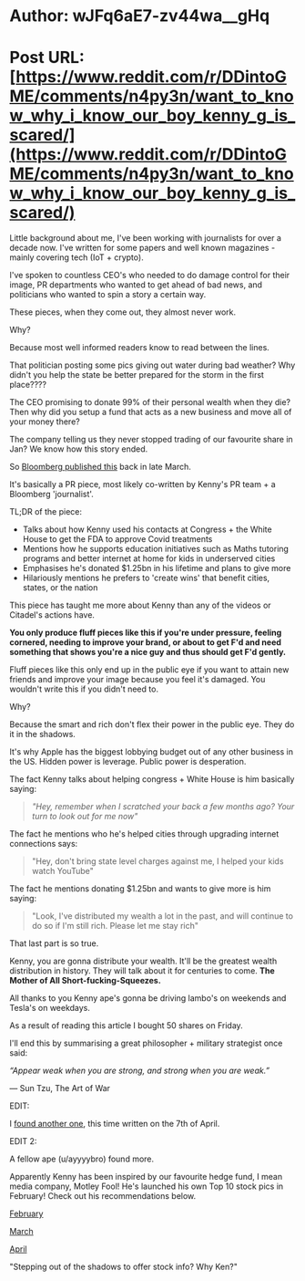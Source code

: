 # Author: wJFq6aE7-zv44wa__gHq
# Post URL: [https://www.reddit.com/r/DDintoGME/comments/n4py3n/want_to_know_why_i_know_our_boy_kenny_g_is_scared/](https://www.reddit.com/r/DDintoGME/comments/n4py3n/want_to_know_why_i_know_our_boy_kenny_g_is_scared/)


Little background about me, I've been working with journalists for over a decade now. I've written for some papers and well known magazines - mainly covering tech (IoT + crypto).

I've spoken to countless CEO's who needed to do damage control for their image, PR departments who wanted to get ahead of bad news, and politicians who wanted to spin a story a certain way.

These pieces, when they come out, they almost never work.

Why?

Because most well informed readers know to read between the lines.

That politician posting some pics giving out water during bad weather? Why didn't you help the state be better prepared for the storm in the first place????

The CEO promising to donate 99% of their personal wealth when they die? Then why did you setup a fund that acts as a new business and move all of your money there?

The company telling us they never stopped trading of our favourite share in Jan? We know how this story ended.

So [Bloomberg published this](https://www.bloomberg.com/news/articles/2021-03-25/ken-griffin-s-pandemic-had-planes-palm-beach-and-philanthropy) back in late March.

It's basically a PR piece, most likely co-written by Kenny's PR team + a Bloomberg 'journalist'.

TL;DR of the piece:

* Talks about how Kenny used his contacts at Congress + the White House to get the FDA to approve Covid treatments
* Mentions how he supports education initiatives such as Maths tutoring programs and better internet at home for kids in underserved cities
* Emphasises he's donated $1.25bn in his lifetime and plans to give more
* Hilariously mentions he prefers to 'create wins' that benefit cities, states, or the nation

This piece has taught me more about Kenny than any of the videos or Citadel's actions have.

**You only produce fluff pieces like this if you're under pressure, feeling cornered, needing to improve your brand, or about to get F'd and need something that shows you're a nice guy and thus should get F'd gently.**

Fluff pieces like this only end up in the public eye if you want to attain new friends and improve your image because you feel it's damaged. You wouldn't write this if you didn't need to.

Why?

Because the smart and rich don't flex their power in the public eye. They do it in the shadows.

It's why Apple has the biggest lobbying budget out of any other business in the US. Hidden power is leverage. Public power is desperation.

The fact Kenny talks about helping congress + White House is him basically saying:

>*"Hey, remember when I scratched your back a few months ago? Your turn to look out for me now"*

The fact he mentions who he's helped cities through upgrading internet connections says:

>"Hey, don't bring state level charges against me, I helped your kids watch YouTube"

The fact he mentions donating $1.25bn and wants to give more is him saying:

>"Look, I've distributed my wealth a lot in the past, and will continue to do so if I'm still rich. Please let me stay rich"

That last part is so true.

Kenny, you are gonna distribute your wealth. It'll be the greatest wealth distribution in history. They will talk about it for centuries to come. **The Mother of All Short-fucking-Squeezes.**

All thanks to you Kenny ape's gonna be driving lambo's on weekends and Tesla's on weekdays.

As a result of reading this article I bought 50 shares on Friday.

I'll end this by summarising a great philosopher + military strategist once said:

*“Appear weak when you are strong, and strong when you are weak.”*

― Sun Tzu, The Art of War

EDIT:

I [found another one](https://www.ft.com/content/25e6100d-4cdd-45d0-aaab-6f9b77b14257), this time written on the 7th of April.

EDIT 2:

A fellow ape (u/ayyyybro) found more.

Apparently Kenny has been inspired by our favourite hedge fund, I mean media company, Motley Fool! He's launched his own Top 10 stock pics in February! Check out his recommendations below.

[February](https://www.insidermonkey.com/blog/billionaire-ken-griffins-top-10-stock-holdings-918165/)

[March](https://www.insidermonkey.com/blog/billionaire-ken-griffins-top-10-stock-picks-923670/)

[April](https://www.insidermonkey.com/blog/10-best-tech-stocks-to-buy-according-to-billionaire-ken-griffin-930846/)

"Stepping out of the shadows to offer stock info? Why Ken?"